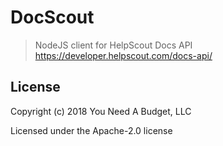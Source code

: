 # DocScout

> NodeJS client for HelpScout Docs API
> https://developer.helpscout.com/docs-api/

## License

Copyright (c) 2018 You Need A Budget, LLC

Licensed under the Apache-2.0 license
